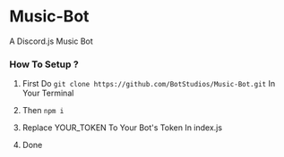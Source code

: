 # Music-Bot
A Discord.js Music Bot

### How To Setup ?


1. First Do `git clone https://github.com/BotStudios/Music-Bot.git` In Your Terminal


2. Then `npm i`


3. Replace YOUR_TOKEN To Your Bot's Token In index.js


4. Done
